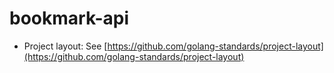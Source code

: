 # bookmark-api

- Project layout: See [https://github.com/golang-standards/project-layout](https://github.com/golang-standards/project-layout)
